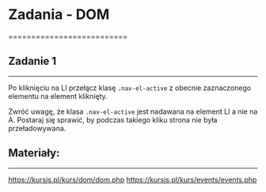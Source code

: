 # Zadania - DOM
==========================


## Zadanie 1
--------------------------
Po kliknięciu na LI przełącz klasę `.nav-el-active` z obecnie zaznaczonego elementu na element kliknięty.

Zwróć uwagę, że klasa `.nav-el-active` jest nadawana na element LI a nie na A. Postaraj się sprawić, by podczas takiego kliku strona nie była przeładowywana.


## Materiały:
--------------------------
https://kursjs.pl/kurs/dom/dom.php
https://kursjs.pl/kurs/events/events.php